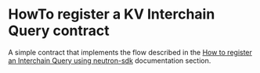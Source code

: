 # HowTo register a KV Interchain Query contract

A simple contract that implements the flow described in the [How to register an Interchain Query using neutron-sdk](https://docs.neutron.org/neutron/modules/interchain-queries/how-to#how-to-register-an-interchain-query-using-neutron-sdk) documentation section.
